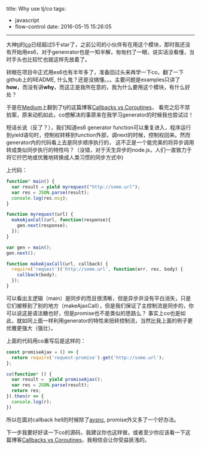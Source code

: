 title: Why use tj/co
tags:
  - javascript
  - flow-control
date: 2016-05-15 15:26:05
---

大神[tj](https://github.com/tj)的[co](https://github.com/tj/co)已经超过5千star了，之前公司的小伙伴有在用这个模块，那时我还没有开始用es6，对于genenrator也是一知半解，匆匆扫了一眼，说实话没看懂，当时手头也比较忙也就这样先放着了。

转眼在项目中正式用es6也有半年多了，准备回过头来再学一下co，翻了一下github上的README, 什么鬼？还是没搞懂。。。主要问题是examples只讲了**how**，而没有讲**why**，而这正是我所在意的，我为什么要用这个模块，有什么好处？
<!-- more -->  


于是在[Medium](https://medium.com/)上翻到了tj的这篇博客[Callbacks vs Coroutines](https://medium.com/@tjholowaychuk/callbacks-vs-coroutines-174f1fe66127#.9fw59pduu)，
看完之后不禁拍案，原来动机如此，co想解决的事原来在我学习generator的时候我也尝试过！

短话长说（反了？），我们知道es6 generator function可以重复进入，程序运行到yield语句时，控制权转移到function外部，调next的时候，控制权回来。然而generator内的代码看上去是同步顺序执行的，
这不正是一个能完美的将异步调用转成类似同步执行的特性吗？（没错，对于天生异步的node.js，人们一直致力于将它拧巴地或优雅地转换成人类习惯的同步方式中)

上代码：
```js
function* main() {
  var result = yield myrequest("http://some.url");
  var res = JSON.parse(result);
  console.log(res.msg);
}

function myrequest(url) {
  makeAjaxCall(url, function(response){
    gen.next(response);
  });
}

var gen = main();
gen.next();

function makeAjaxCall(url, callback) {
  require('request')('http://some.url', function(err, res, body) {
    callback(body);
  });
}
```
可以看出主逻辑（main）是同步的而且很清晰，但是异步并没有平白消失，只是它们被移到了别的地方（makeAjaxCall），但是我们保证了主控制流是同步的，你可以说这是语法糖也好，但是promise也不是类似的思路么？
事实上co也是如此，就如同上面一样利用generator的特性来扭转控制流，当然比我上面的例子更优雅更强大（强壮）。

上面的代码用co重写后是这样的：
```js
const promiseAjax = () => {
  return require('request-promise').get('http://some.url');
};

co(function* () {
  var result =  yield promiseAjax();
  var res = JSON.parse(result);
  return res;
}).then(r => {
  console.log(r);
})
```

所以在面对callback hell的时候除了[aysnc](https://github.com/caolan/async), promise外又多了一个好办法。

下一步我要好好读一下co的源码，我建议你也这样做，或者至少你应该看一下这篇博客[Callbacks vs Coroutines](https://medium.com/@tjholowaychuk/callbacks-vs-coroutines-174f1fe66127#.9fw59pduu)，我相信会让你受益匪浅的。

